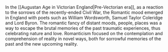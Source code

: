 ---
---

In the [[Augustan Age in Victorian England|Pre-Vectorian era]], as a reaction to the sorrows of the recently-ended Civil War, the Romantic mood emerged in England with poets such as William Wordsworth, Samuel Taylor Coleridge and Lord Byron. The romantic fancy of distant moods, people, places was a way to escape the brutal memories of the past traumatic experiences, thus celebrating nature and love. Romanticism focused on the contemplation and comprehension of reality in novel ways, both for sorrowful memories of the past and the new upcoming reality.